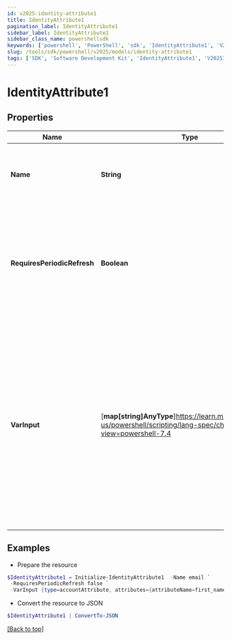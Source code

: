 ```yaml
---
id: v2025-identity-attribute1
title: IdentityAttribute1
pagination_label: IdentityAttribute1
sidebar_label: IdentityAttribute1
sidebar_class_name: powershellsdk
keywords: ['powershell', 'PowerShell', 'sdk', 'IdentityAttribute1', 'V2025IdentityAttribute1'] 
slug: /tools/sdk/powershell/v2025/models/identity-attribute1
tags: ['SDK', 'Software Development Kit', 'IdentityAttribute1', 'V2025IdentityAttribute1']
---
```



# IdentityAttribute1

## Properties

Name | Type | Description | Notes
------------ | ------------- | ------------- | -------------
**Name** | **String** | The system (camel-cased) name of the identity attribute to bring in | [required]
**RequiresPeriodicRefresh** | **Boolean** | A value that indicates whether the transform logic should be re-evaluated every evening as part of the identity refresh process | [optional] [default to $false]
**VarInput** | [**map[string]AnyType**]https://learn.microsoft.com/en-us/powershell/scripting/lang-spec/chapter-04?view=powershell-7.4 | This is an optional attribute that can explicitly define the input data which will be fed into the transform logic. If input is not provided, the transform will take its input from the source and attribute combination configured via the UI. | [optional] 

## Examples

- Prepare the resource
```powershell
$IdentityAttribute1 = Initialize-IdentityAttribute1  -Name email `
 -RequiresPeriodicRefresh false `
 -VarInput {type=accountAttribute, attributes={attributeName=first_name, sourceName=Source}}
```

- Convert the resource to JSON
```powershell
$IdentityAttribute1 | ConvertTo-JSON
```


[[Back to top]](#) 

